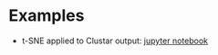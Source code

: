 # Examples

* t-SNE applied to Clustar output: [jupyter notebook](https://clustar.github.io/clustar_tsne.html)
